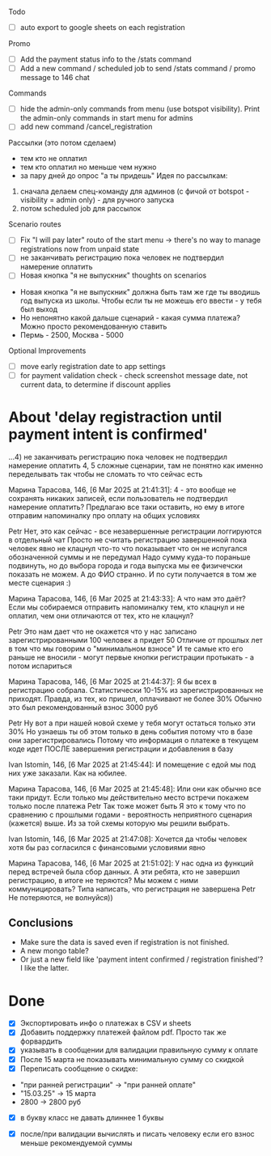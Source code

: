 
Todo
- [ ] auto export to google sheets on each registration

Promo
- [ ] Add the payment status info to the /stats command
- [ ] Add a new command / scheduled job to send /stats command / promo message to 146 chat

Commands
- [ ] hide the admin-only commands from menu (use botspot visibility). Print the admin-only commands in start menu for admins
- [ ] add new command /cancel_registration

Рассылки (это потом сделаем)
- тем кто не оплатил
- тем кто оплатил но меньше чем нужно
- за пару дней до опрос "а ты придешь"
Идея по рассылкам:
1) сначала делаем спец-команду для админов (с фичой от botspot - visibility = admin only) - для ручного запуска
2) потом scheduled job для рассылок

Scenario routes
- [ ] Fix "I will pay later" routo of the start menu -> there's no way to manage registrations now from unpaid state
- [ ]  не заканчивать регистрацию пока человек не подтвердил намерение оплатить
- [ ]  Новая кнопка "я не выпускник"
thoughts on scenarios
- Новая кнопка "я не выпускник" должна быть там же где ты вводишь год выпуска из школы. Чтобы если ты не можешь его ввести - у тебя был выход
- Но непонятно какой дальше сценарий - какая сумма платежа? Можно просто рекомендованную ставить
- Пермь - 2500, Москва - 5000

Optional Improvements
- [ ] move early registration date to app settings
- [ ] for payment validation check - check screenshot message date, not current data, to determine if discount applies

# About 'delay registraction until payment intent is confirmed'
...4) не заканчивать регистрацию пока человек не подтвердил намерение оплатить
4, 5 сложные сценарии, там не понятно как именно переделывать так чтобы не сломать то что сейчас есть

Марина Тарасова, 146, [6 Mar 2025 at 21:41:31]:
4 - это вообще не сохранять никаких записей, если пользователь не подтвердил намерение оплатить? Предлагаю все таки оставить, но ему в итоге отправим напоминалку про оплату на общих условиях

Petr
Нет, это как сейчас - все незавершенные регистрации логгируются в отдельный чат
Просто не считать регистрацию завершенной пока человек явно не клацнул что-то что показывает что он не испугался обозначенной суммы и не передумал
Надо сумму куда-то пораньше подвинуть, но до выбора города и года выпуска мы ее физичечски показать не можем. А до ФИО странно.
И по сути получается в том же месте сценария :)

Марина Тарасова, 146, [6 Mar 2025 at 21:43:33]:
А что нам это даёт? Если мы собираемся отправить напоминалку тем, кто клацнул и не оплатил, чем они отличаются от тех, кто не клацнул?

Petr
Это нам дает что не окажется что у нас записано зарегистрированными 100 человек а придет 50
Отличие от прошлых лет в том что мы говорим о "минимальном взносе"
И те самые кто его раньше не вносили - могут первые кнопки регистрации протыкать - а потом испариться

Марина Тарасова, 146, [6 Mar 2025 at 21:44:37]:
Я бы всех в регистрацию собрала. Статистически 10-15% из зарегистрированных не приходят. Правда, из тех, ко пришел, оплачивают не более 30%
Обычно это был рекомендованный взнос 3000 руб

Petr
Ну вот а при нашей новой схеме у тебя могут остаться только эти 30%
Но узнаешь ты об этом только в день события потому что в базе они зарегистрировались
Потому что информация о платеже в текущем коде идет ПОСЛЕ завершения регистрации и добавления в базу

Ivan Istomin, 146, [6 Mar 2025 at 21:45:44]:
И помещение с едой мы под них уже заказали. Как на юбилее.

Марина Тарасова, 146, [6 Mar 2025 at 21:45:48]:
Или они как обычно все таки придут. Если только мы действительно место встречи покажем только после платежа
Petr
Так тоже может быть
Я это к тому что по сравнению с прошлыми годами - вероятность неприятного сценария (кажется) выше. Из за той схемы которую мы решили выбрать.

Ivan Istomin, 146, [6 Mar 2025 at 21:47:08]:
Хочется да чтобы человек хотя бы раз согласился с финансовыми условиями явно

Марина Тарасова, 146, [6 Mar 2025 at 21:51:02]:
У нас одна из функций перед встречей была сбор данных. А эти ребята, кто не завершил регистрацию, в итоге не теряются? Мы можем с ними коммуницировать? Типа написать, что регистрация не завершена
Petr
Не потеряются, не волнуйся))

## Conclusions
- Make sure the data is saved even if registration is not finished.
- A new mongo table? 
- Or just a new field like 'payment intent confirmed / registration finished'? I like the latter.

# Done
- [x] Экспортировать инфо о платежах в CSV и sheets
- [x] Добавить поддержку платежей файлом pdf. Просто так же форвардить
- [x] указывать в сообщении для валидации правильную сумму к оплате
- [x] После 15 марта не показывать минимальную сумму со скидкой
- [x] Переписать сообщение о скидке:
- "при ранней регистрации" -> "при ранней оплате"
- "15.03.25" -> 15 марта
- 2800 -> 2800 руб
- [x]  в букву класс не давать длиннее 1 буквы
- [x] после/при валидации вычислять и писать человеку если его взнос меньше рекомендуемой суммы

